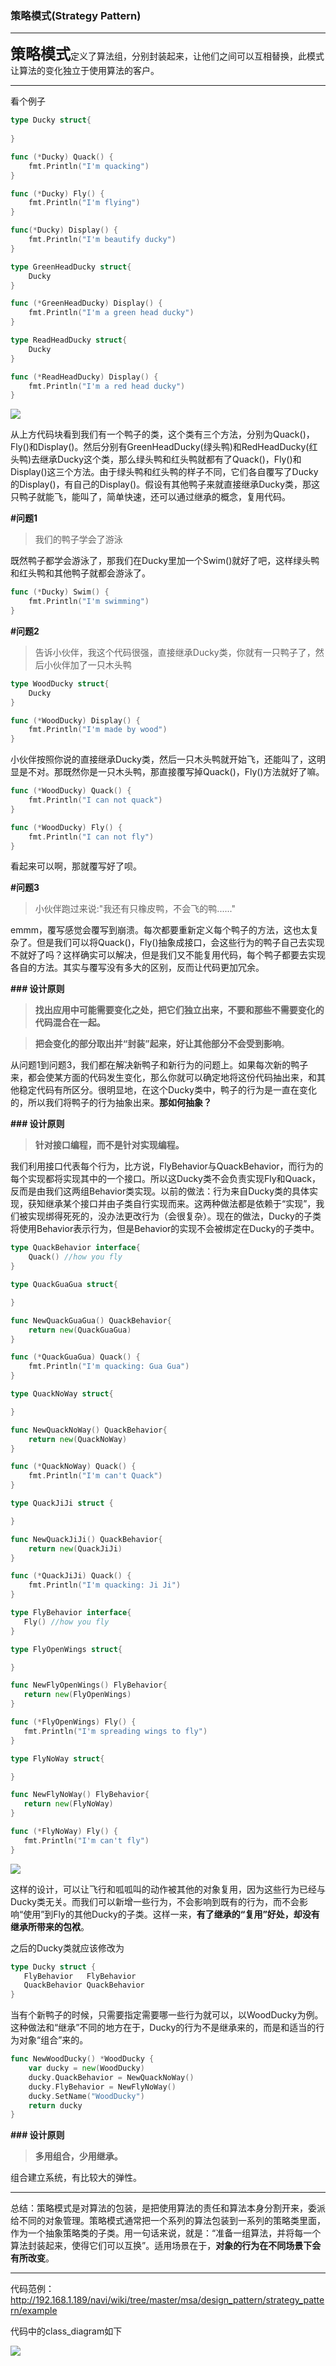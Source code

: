 ### 策略模式(Strategy Pattern)

---

<font size="5px">**策略模式**</font>定义了算法组，分别封装起来，让他们之间可以互相替换，此模式让算法的变化独立于使用算法的客户。

---

看个例子

```go
type Ducky struct{
    
}

func (*Ducky) Quack() {
    fmt.Println("I'm quacking")
}

func (*Ducky) Fly() {
    fmt.Println("I'm flying")
}

func(*Ducky) Display() {
    fmt.Println("I'm beautify ducky")
}

type GreenHeadDucky struct{
    Ducky
}

func (*GreenHeadDucky) Display() {
    fmt.Println("I'm a green head ducky")
}

type ReadHeadDucky struct{
    Ducky
}

func (*ReadHeadDucky) Display() {
    fmt.Println("I'm a red head ducky")
}
```

![](./image/ducky_class_diagram_v1.jpg)

从上方代码块看到我们有一个鸭子的类，这个类有三个方法，分别为Quack()，Fly()和Display()。然后分别有GreenHeadDucky(绿头鸭)和RedHeadDucky(红头鸭)去继承Ducky这个类，那么绿头鸭和红头鸭就都有了Quack()，Fly()和Display()这三个方法。由于绿头鸭和红头鸭的样子不同，它们各自覆写了Ducky的Display()，有自己的Display()。假设有其他鸭子来就直接继承Ducky类，那这只鸭子就能飞，能叫了，简单快速，还可以通过继承的概念，复用代码。

**#问题1**

> 我们的鸭子学会了游泳

既然鸭子都学会游泳了，那我们在Ducky里加一个Swim()就好了吧，这样绿头鸭和红头鸭和其他鸭子就都会游泳了。

```go
func (*Ducky) Swim() {
    fmt.Println("I'm swimming")
}
```

**#问题2**

> 告诉小伙伴，我这个代码很强，直接继承Ducky类，你就有一只鸭子了，然后小伙伴加了一只木头鸭

```go
type WoodDucky struct{
    Ducky
}

func (*WoodDucky) Display() {
    fmt.Println("I'm made by wood")
}
```

小伙伴按照你说的直接继承Ducky类，然后一只木头鸭就开始飞，还能叫了，这明显是不对。那既然你是一只木头鸭，那直接覆写掉Quack()，Fly()方法就好了嘛。

```go
func (*WoodDucky) Quack() {
    fmt.Println("I can not quack")
}

func (*WoodDucky) Fly() {
    fmt.Println("I can not fly")
}
```

看起来可以啊，那就覆写好了呗。

**#问题3**

> 小伙伴跑过来说:"我还有只橡皮鸭，不会飞的鸭......"

emmm，覆写感觉会覆写到崩溃。每次都要重新定义每个鸭子的方法，这也太复杂了。但是我们可以将Quack()，Fly()抽象成接口，会这些行为的鸭子自己去实现不就好了吗？这样确实可以解决，但是我们又不能复用代码，每个鸭子都要去实现各自的方法。其实与覆写没有多大的区别，反而让代码更加冗余。

**\### 设计原则**

> **找出应用中可能需要变化之处，把它们独立出来，不要和那些不需要变化的代码混合在一起。**

> **把会变化的部分取出并“封装”起来，好让其他部分不会受到影响**。

从问题1到问题3，我们都在解决新鸭子和新行为的问题上。如果每次新的鸭子来，都会使某方面的代码发生变化，那么你就可以确定地将这份代码抽出来，和其他稳定代码有所区分。很明显地，在这个Ducky类中，鸭子的行为是一直在变化的，所以我们将鸭子的行为抽象出来。**那如何抽象？**

**\### 设计原则**

> **针对接口编程，而不是针对实现编程。**

我们利用接口代表每个行为，比方说，FlyBehavior与QuackBehavior，而行为的每个实现都将实现其中的一个接口。所以这Ducky类不会负责实现Fly和Quack，反而是由我们这两组Behavior类实现。以前的做法：行为来自Ducky类的具体实现，获知继承某个接口并由子类自行实现而来。这两种做法都是依赖于“实现”，我们被实现绑得死死的，没办法更改行为（会很复杂）。现在的做法，Ducky的子类将使用Behavior表示行为，但是Behavior的实现不会被绑定在Ducky的子类中。

```go
type QuackBehavior interface{
	Quack() //how you fly
}

type QuackGuaGua struct{

}

func NewQuackGuaGua() QuackBehavior{
	return new(QuackGuaGua)
}

func (*QuackGuaGua) Quack() {
	fmt.Println("I'm quacking: Gua Gua")
}

type QuackNoWay struct{

}

func NewQuackNoWay() QuackBehavior{
	return new(QuackNoWay)
}

func (*QuackNoWay) Quack() {
	fmt.Println("I'm can't Quack")
}

type QuackJiJi struct {

}

func NewQuackJiJi() QuackBehavior{
	return new(QuackJiJi)
}

func (*QuackJiJi) Quack() {
	fmt.Println("I'm quacking: Ji Ji")
}
```

```go
type FlyBehavior interface{
   Fly() //how you fly
}

type FlyOpenWings struct{

}

func NewFlyOpenWings() FlyBehavior{
   return new(FlyOpenWings)
}

func (*FlyOpenWings) Fly() {
   fmt.Println("I'm spreading wings to fly")
}

type FlyNoWay struct{

}

func NewFlyNoWay() FlyBehavior{
   return new(FlyNoWay)
}

func (*FlyNoWay) Fly() {
   fmt.Println("I'm can't fly")
}
```

![](./image/ducky_class_diagram_v2.jpg)

这样的设计，可以让飞行和呱呱叫的动作被其他的对象复用，因为这些行为已经与Ducky类无关。而我们可以新增一些行为，不会影响到既有的行为，而不会影响“使用”到Fly的其他Ducky的子类。这样一来，**有了继承的“复用”好处，却没有继承所带来的包袱**。

之后的Ducky类就应该修改为

```go
type Ducky struct {
   FlyBehavior   FlyBehavior
   QuackBehavior QuackBehavior
}
```

当有个新鸭子的时候，只需要指定需要哪一些行为就可以，以WoodDucky为例。这种做法和“继承”不同的地方在于，Ducky的行为不是继承来的，而是和适当的行为对象“组合”来的。

```go
func NewWoodDucky() *WoodDucky {
	var ducky = new(WoodDucky)
	ducky.QuackBehavior = NewQuackNoWay()
	ducky.FlyBehavior = NewFlyNoWay()
	ducky.SetName("WoodDucky")
	return ducky
}
```

**\### 设计原则**

> **多用组合，少用继承。**

组合建立系统，有比较大的弹性。

---

总结：策略模式是对算法的包装，是把使用算法的责任和算法本身分割开来，委派给不同的对象管理。策略模式通常把一个系列的算法包装到一系列的策略类里面，作为一个抽象策略类的子类。用一句话来说，就是：“准备一组算法，并将每一个算法封装起来，使得它们可以互换”。适用场景在于，**对象的行为在不同场景下会有所改变**。

---

代码范例：http://192.168.1.189/navi/wiki/tree/master/msa/design_pattern/strategy_pattern/example

代码中的class_diagram如下

![](./image/ducky_class_diagram_v3.jpg)
